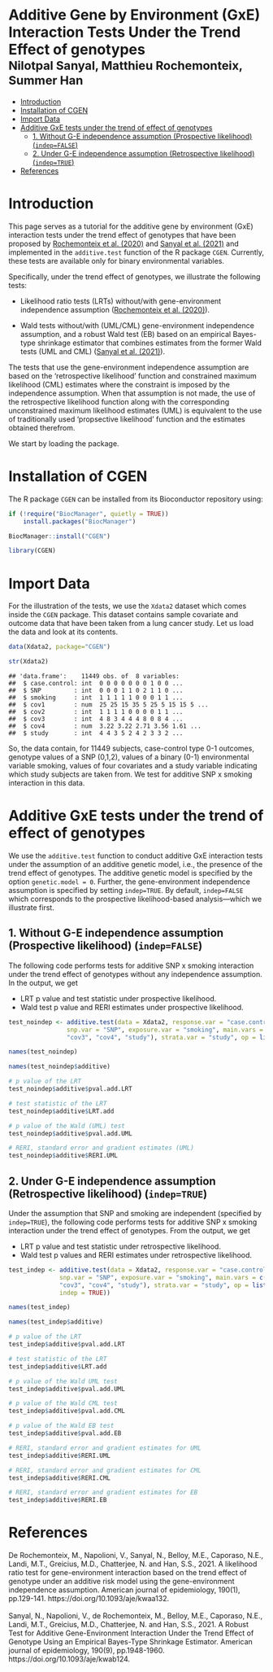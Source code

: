 # Additive Gene by Environment (GxE) Interaction Tests Under the Trend Effect of genotypes <br> <sub>Nilotpal Sanyal, Matthieu Rochemonteix, Summer Han</sub>

-   <a href="#introduction" id="toc-introduction">Introduction</a>
-   <a href="#installation-of-cgen"
    id="toc-installation-of-cgen">Installation of CGEN</a>
-   <a href="#import-data" id="toc-import-data">Import Data</a>
-   <a href="#additive-gxe-tests-under-the-trend-of-effect-of-genotypes"
    id="toc-additive-gxe-tests-under-the-trend-of-effect-of-genotypes">Additive
    GxE tests under the trend of effect of genotypes</a>
    -   <a
        href="#without-g-e-independence-assumption-prospective-likelihood-indepfalse"
        id="toc-without-g-e-independence-assumption-prospective-likelihood-indepfalse">1.
        Without G-E independence assumption (Prospective likelihood)
        (<code>indep=FALSE</code>)</a>
    -   <a
        href="#under-g-e-independence-assumption-retrospective-likelihood-indeptrue"
        id="toc-under-g-e-independence-assumption-retrospective-likelihood-indeptrue">2.
        Under G-E independence assumption (Retrospective likelihood)
        (<code>indep=TRUE</code>)</a>
-   <a href="#references" id="toc-references">References</a>

# Introduction

This page serves as a tutorial for the additive gene by environment
(GxE) interaction tests under the trend effect of genotypes that have
been proposed by [Rochemonteix et al. (2020)](#ref1) and [Sanyal et al. (2021)](#ref2) and
implemented in the `additive.test` function of the R package `CGEN`.
Currently, these tests are available only for binary environmental
variables.

Specifically, under the trend effect of genotypes, we illustrate the
following tests:

-   Likelihood ratio tests (LRTs) without/with gene-environment
    independence assumption ([Rochemonteix et al. (2020)](#ref1)).

-   Wald tests without/with (UML/CML) gene-environment
    independence assumption, and a robust Wald test (EB) based on an empirical
    Bayes-type shrinkage estimator that combines estimates from the
    former Wald tests (UML and CML) ([Sanyal et al. (2021)](#ref2)).

The tests that use the gene-environment independence assumption are
based on the ‘retrospective likelihood’ function and constrained maximum 
likelihood (CML) estimates where the constraint is imposed by the independence 
assumption. When that assumption is not made, the use of the retrospective 
likelihood function along with the corresponding unconstrained maximum 
likelihood estimates (UML) is equivalent to the use of traditionally used 
‘propsective likelihood’ function and the estimates obtained therefrom.

We start by loading the package.

# Installation of CGEN

The R package `CGEN` can be installed from its Bioconductor repository
using:

``` r
if (!require("BiocManager", quietly = TRUE))
    install.packages("BiocManager")

BiocManager::install("CGEN")

library(CGEN)
```

# Import Data

For the illustration of the tests, we use the `Xdata2` dataset which
comes inside the `CGEN` package. This dataset contains sample covariate
and outcome data that have been taken from a lung cancer study. Let us
load the data and look at its contents.

``` r
data(Xdata2, package="CGEN") 

str(Xdata2)
```

    ## 'data.frame':    11449 obs. of  8 variables:
    ##  $ case.control: int  0 0 0 0 0 0 0 1 0 0 ...
    ##  $ SNP         : int  0 0 0 1 1 0 2 1 1 0 ...
    ##  $ smoking     : int  1 1 1 1 1 0 0 0 1 1 ...
    ##  $ cov1        : num  25 25 15 35 5 25 5 15 15 5 ...
    ##  $ cov2        : int  1 1 1 1 0 0 0 0 1 1 ...
    ##  $ cov3        : int  4 8 3 4 4 4 8 0 8 4 ...
    ##  $ cov4        : num  3.22 3.22 2.71 3.56 1.61 ...
    ##  $ study       : int  4 4 3 5 2 4 2 3 3 2 ...

So, the data contain, for 11449 subjects, case-control type 0-1
outcomes, genotype values of a SNP (0,1,2), values of a binary (0-1)
environmental variable smoking, values of four covariates and a study
variable indicating which study subjects are taken from. We test for
additive SNP x smoking interaction in this data.

# Additive GxE tests under the trend of effect of genotypes

We use the `additive.test` function to conduct additive GxE interaction
tests under the assumption of an additive genetic model, i.e., the
presence of the trend effect of genotypes. The additive genetic model is
specified by the option `genetic.model = 0`. Further, the
gene-environment independence assumption is specified by setting
`indep=TRUE`. By default, `indep=FALSE` which corresponds to the
prospective likelihood-based analysis—which we illustrate first.

## 1. Without G-E independence assumption (Prospective likelihood) (`indep=FALSE`)

The following code performs tests for additive SNP x smoking interaction
under the trend effect of genotypes without any independence assumption. 
In the output, we get

-   LRT p value and test statistic under prospective likelihood.
-   Wald test p value and RERI estimates under prospective likelihood.

``` r
test_noindep <- additive.test(data = Xdata2, response.var = "case.control",
                snp.var = "SNP", exposure.var = "smoking", main.vars = c("cov1", "cov2",
                "cov3", "cov4", "study"), strata.var = "study", op = list(genetic.model = 0))

names(test_noindep)

names(test_noindep$additive)

# p value of the LRT
test_noindep$additive$pval.add.LRT

# test statistic of the LRT
test_noindep$additive$LRT.add

# p value of the Wald (UML) test
test_noindep$additive$pval.add.UML

# RERI, standard error and gradient estimates (UML)
test_noindep$additive$RERI.UML
```

## 2. Under G-E independence assumption (Retrospective likelihood) (`indep=TRUE`)

Under the assumption that SNP and smoking are independent (specified by
`indep=TRUE`), the following code performs tests for additive SNP x
smoking interaction under the trend effect of genotypes. From the
output, we get

-   LRT p value and test statistic under retrospective likelihood.
-   Wald test p values and RERI estimates under retrospective
    likelihood.

``` r
test_indep <- additive.test(data = Xdata2, response.var = "case.control",
              snp.var = "SNP", exposure.var = "smoking", main.vars = c("cov1", "cov2",
              "cov3", "cov4", "study"), strata.var = "study", op = list(genetic.model = 0,
              indep = TRUE))

names(test_indep)

names(test_indep$additive)

# p value of the LRT
test_indep$additive$pval.add.LRT

# test statistic of the LRT
test_indep$additive$LRT.add

# p value of the Wald UML test
test_indep$additive$pval.add.UML

# p value of the Wald CML test
test_indep$additive$pval.add.CML

# p value of the Wald EB test
test_indep$additive$pval.add.EB

# RERI, standard error and gradient estimates for UML
test_indep$additive$RERI.UML

# RERI, standard error and gradient estimates for CML
test_indep$additive$RERI.CML

# RERI, standard error and gradient estimates for EB
test_indep$additive$RERI.EB
```

# References

<div id="ref1">
De Rochemonteix, M., Napolioni, V., Sanyal, N., Belloy, M.E., Caporaso, N.E., Landi, M.T., Greicius, M.D., Chatterjee, N. and Han, S.S., 2021. A likelihood ratio test for gene-environment interaction based on the trend effect of genotype under an additive risk model using the gene-environment independence assumption. American journal of epidemiology, 190(1), pp.129-141. https://doi.org/10.1093/aje/kwaa132. <br><br>

<div id="ref2">
Sanyal, N., Napolioni, V., de Rochemonteix, M., Belloy, M.E., Caporaso, N.E., Landi, M.T., Greicius, M.D., Chatterjee, N. and Han, S.S., 2021. A Robust Test for Additive Gene-Environment Interaction Under the Trend Effect of Genotype Using an Empirical Bayes-Type Shrinkage Estimator. American journal of epidemiology, 190(9), pp.1948-1960. https://doi.org/10.1093/aje/kwab124.
